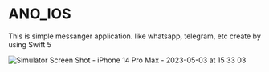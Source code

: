 # ANO_IOS

This is simple messanger application. like whatsapp, telegram, etc
create by using Swift 5 

![Simulator Screen Shot - iPhone 14 Pro Max - 2023-05-03 at 15 33 03](https://user-images.githubusercontent.com/77404811/235887524-dc56975b-0bc7-4cac-9714-5b3fe2e72fb3.png)
